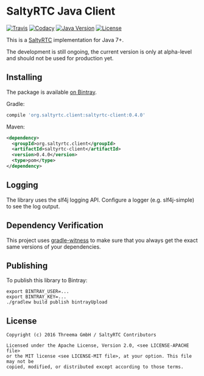 # SaltyRTC Java Client

[![Travis](https://img.shields.io/travis/saltyrtc/saltyrtc-client-java/master.svg)](https://travis-ci.org/saltyrtc/saltyrtc-client-java)
[![Codacy](https://img.shields.io/codacy/grade/d322a8e504ef4461b4cd2a2b17d0fa2b/master.svg)](https://www.codacy.com/app/saltyrtc/saltyrtc-client-java/dashboard)
[![Java Version](https://img.shields.io/badge/java-7%2B-orange.svg)](https://github.com/saltyrtc/saltyrtc-client-java)
[![License](https://img.shields.io/badge/license-MIT%20%2F%20Apache%202.0-blue.svg)](https://github.com/saltyrtc/saltyrtc-client-java)

This is a [SaltyRTC](https://github.com/saltyrtc/saltyrtc-meta) implementation
for Java 7+.

The development is still ongoing, the current version is only at alpha-level
and should not be used for production yet.

## Installing

The package is available [on Bintray](https://bintray.com/saltyrtc/maven/saltyrtc-client/).

Gradle:

```groovy
compile 'org.saltyrtc.client:saltyrtc-client:0.4.0'
```

Maven:

```xml
<dependency>
  <groupId>org.saltyrtc.client</groupId>
  <artifactId>saltyrtc-client</artifactId>
  <version>0.4.0</version>
  <type>pom</type>
</dependency>
```

## Logging

The library uses the slf4j logging API. Configure a logger (e.g. slf4j-simple)
to see the log output.

## Dependency Verification

This project uses [gradle-witness](https://github.com/WhisperSystems/gradle-witness)
to make sure that you always get the exact same versions of your dependencies.

## Publishing

To publish this library to Bintray:

    export BINTRAY_USER=...
    export BINTRAY_KEY=...
    ./gradlew build publish bintrayUpload

## License

    Copyright (c) 2016 Threema GmbH / SaltyRTC Contributors

    Licensed under the Apache License, Version 2.0, <see LICENSE-APACHE file>
    or the MIT license <see LICENSE-MIT file>, at your option. This file may not be
    copied, modified, or distributed except according to those terms.
